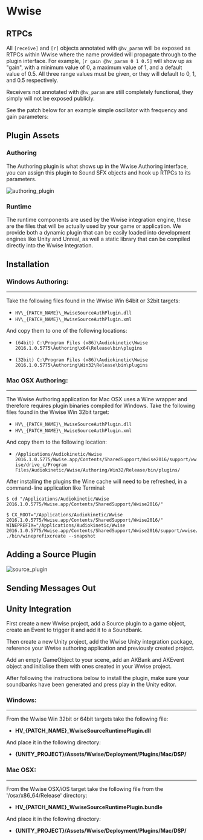 # Wwise

## RTPCs
All `[receive]` and `[r]` objects annotated with `@hv_param` will be exposed as RTPCs within Wwise where the name provided will propagate through to the plugin interface. For example, `[r gain @hv_param 0 1 0.5]` will show up as "gain", with a minimum value of 0, a maximum value of 1, and a default value of 0.5. All three range values must be given, or they will default to 0, 1, and 0.5 respectively.

Receivers not annotated with `@hv_param` are still completely functional, they simply will not be exposed publicly.

See the patch below for an example simple oscillator with frequency and gain parameters:

## Plugin Assets

### Authoring
The Authoring plugin is what shows up in the Wwise Authoring interface, you can assign this plugin to Sound SFX objects and hook up RTPCs to its parameters.

![authoring_plugin](img/docs_wwise_auth_plug.png)

### Runtime
The runtime components are used by the Wwise integration engine, these are the files that will be actually used by your game or application. We provide both a dynamic plugin that can be easily loaded into development engines like Unity and Unreal, as well a static library that can be compiled directly into the Wwise Integration.

## Installation

### Windows Authoring:
---
Take the following files found in the Wwise Win 64bit or 32bit targets:

* `HV\_{PATCH_NAME}\_WwiseSourceAuthPlugin.dll`
* `HV\_{PATCH_NAME}\_WwiseSourceAuthPlugin.xml`

And copy them to one of the following locations:

* `(64bit) C:\Program Files (x86)\Audiokinetic\Wwise 2016.1.0.5775\Authoring\x64\Release\bin\plugins`

* `(32bit) C:\Program Files (x86)\Audiokinetic\Wwise 2016.1.0.5775\Authoring\Win32\Release\bin\plugins`

### Mac OSX Authoring:
---

The Wwise Authoring application for Mac OSX uses a Wine wrapper and therefore requires plugin binaries compiled for Windows. Take the following files found in the Wwise Win 32bit target:

* `HV\_{PATCH_NAME}\_WwiseSourceAuthPlugin.dll`
* `HV\_{PATCH_NAME}\_WwiseSourceAuthPlugin.xml`

And copy them to the following location:

* `/Applications/Audiokinetic/Wwise 2016.1.0.5775/Wwise.app/Contents/SharedSupport/Wwise2016/support/wwise/drive_c/Program Files/Audiokinetic/Wwise/Authoring/Win32/Release/bin/plugins/`

After installing the plugins the Wine cache will need to be refreshed, in a command-line application like Terminal:

```
$ cd "/Applications/Audiokinetic/Wwise 2016.1.0.5775/Wwise.app/Contents/SharedSupport/Wwise2016/"

$ CX_ROOT="/Applications/Audiokinetic/Wwise 2016.1.0.5775/Wwise.app/Contents/SharedSupport/Wwise2016/" WINEPREFIX="/Applications/Audiokinetic/Wwise 2016.1.0.5775/Wwise.app/Contents/SharedSupport/Wwise2016/support/wwise/" ./bin/wineprefixcreate --snapshot
```
## Adding a Source Plugin

![source_plugin](img/docs_wwise_source_plug.gif)

## Sending Messages Out

## Unity Integration

First create a new Wwise project, add a Source plugin to a game object, create an Event to trigger it and add it to a Soundbank.

Then create a new Unity project, add the Wwise Unity integration package, reference your Wwise authoring application and previously created project.

Add an empty GameObject to your scene, add an AKBank and AKEvent object and initialise them with ones created in your Wwise project.

After following the instructions below to install the plugin, make sure your soundbanks have been generated and press play in the Unity editor.

### Windows:
---
From the Wwise Win 32bit or 64bit targets take the following file:

* **HV\_{PATCH_NAME}\_WwiseSourceRuntimePlugin.dll**

And place it in the following directory:

* **{UNITY_PROJECT}/Assets/Wwise/Deployment/Plugins/Mac/DSP/**


### Mac OSX:
---

From the Wwise OSX/iOS target take the following file from the '/osx/x86_64/Release' directory:

* **HV\_{PATCH_NAME}\_WwiseSourceRuntimePlugin.bundle**

And place it in the following directory:

* **{UNITY_PROJECT}/Assets/Wwise/Deployment/Plugins/Mac/DSP/**
